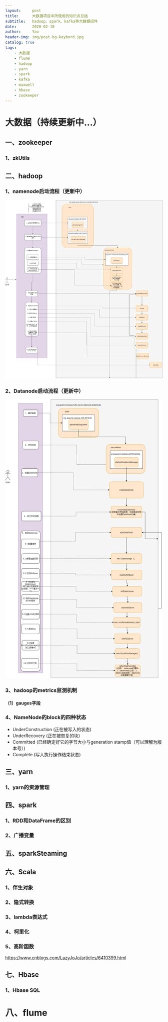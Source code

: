 ```yaml
---
layout:     post
title:      大数据项目中所使用的知识点总结
subtitle:   hadoop、spark、kafka等大数据组件
date:       2020-02-10
author:     Yao
header-img: img/post-bg-keybord.jpg
catalog: true
tags:
    - 大数据
	- flume
	- hadoop
	- yarn
	- spark
	- kafka
	- maxwell
	- hbase
	- zookeeper
---
```




# 大数据（持续更新中...）

## 一、zookeeper

### 1、zkUtils

## 二、hadoop

### 1、namenode启动流程（更新中）

![image](/img/asset/NameNode.png)

### 2、Datanode启动流程（更新中）

![image](/img/asset/DataNode.png)

### 3、hadoop的metrics监测机制

#### （1）gauges字段

### 4、NameNode的block的四种状态

- UnderConstruction (正在被写入的状态)
- UnderRecovery (正在被恢复的块)
- Committed (已经确定好它的字节大小与generation stamp值（可以理解为版本号）)
- Complete (写入执行操作结束状态)

## 三、yarn

### 1、yarn的资源管理

## 四、spark

### 1、RDD和DataFrame的区别

### 2、广播变量

## 五、sparkSteaming

## 六、Scala

### 1、伴生对象

### 2、隐式转换

### 3、lambda表达式

### 4、柯里化

### 5、高阶函数

https://www.cnblogs.com/LazyJoJo/articles/6410399.html

## 七、Hbase

### 1、Hbase SQL

# 八、flume



